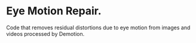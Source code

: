 # Eye Motion Repair.
Code that removes residual distortions due to eye motion from images and videos processed by Demotion.
